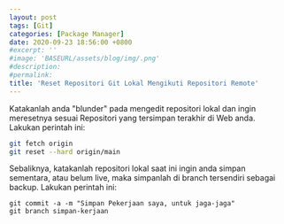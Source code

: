 ```yaml
---
layout: post
tags: [Git]
categories: [Package Manager]
date: 2020-09-23 18:56:00 +0800
#excerpt: ''
#image: 'BASEURL/assets/blog/img/.png'
#description:
#permalink:
title: 'Reset Repositori Git Lokal Mengikuti Repositori Remote'
---
```


<!-- Sumber: -->
<!-- https://stackoverflow.com/questions/1628088/reset-local-repository-branch-to-be-just-like-remote-repository-head -->

Katakanlah anda "blunder" pada mengedit repositori lokal dan ingin meresetnya sesuai Repositori yang tersimpan terakhir di Web anda. Lakukan perintah ini:
```bash
git fetch origin
git reset --hard origin/main
```

Sebaliknya, katakanlah repositori lokal saat ini ingin anda simpan sementara, atau belum live, maka simpanlah di branch tersendiri sebagai backup. Lakukan perintah ini:
```
git commit -a -m "Simpan Pekerjaan saya, untuk jaga-jaga"
git branch simpan-kerjaan
```